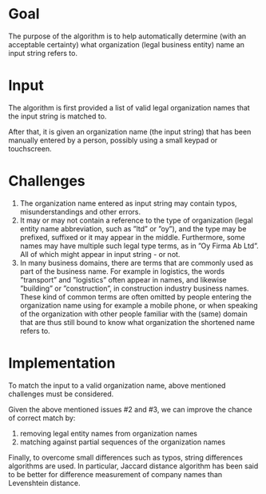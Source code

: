 # Goal
The purpose of the algorithm is to help automatically determine (with an acceptable certainty) what organization (legal business entity) name an input string refers to.

# Input
The algorithm is first provided a list of valid legal organization names that the input string is matched to.

After that, it is given an organization name (the input string) that has been manually entered by a person, possibly using a small keypad or touchscreen.

# Challenges
1. The organization name entered as input string may contain typos, misunderstandings and other errors.
2. It may or may not contain a reference to the type of organization (legal entity name abbreviation, such as ”ltd” or ”oy”), and the type may be prefixed, suffixed or it may appear in the middle. Furthermore, some names may have multiple such legal type terms, as in ”Oy Firma Ab Ltd”. All of which might appear in input string - or not.
3. In many business domains, there are terms that are commonly used as part of the business name. For example in logistics, the words ”transport” and ”logistics” often appear in names, and likewise ”building” or ”construction”, in construction industry business names. These kind of common terms are often omitted by people entering the organization name using for example a mobile phone, or when speaking of the organization with other people familiar with the (same) domain that are thus still bound to know what organization the shortened name refers to.

# Implementation

To match the input to a valid organization name, above mentioned challenges must be considered.

Given the above mentioned issues #2 and #3, we can improve the chance of correct match by:

1. removing legal entity names from organization names
2. matching against partial sequences of the organization names

Finally, to overcome small differences such as typos, string differences algorithms are used. In particular, Jaccard distance algorithm has been said to be better for difference measurement of company names than Levenshtein distance.